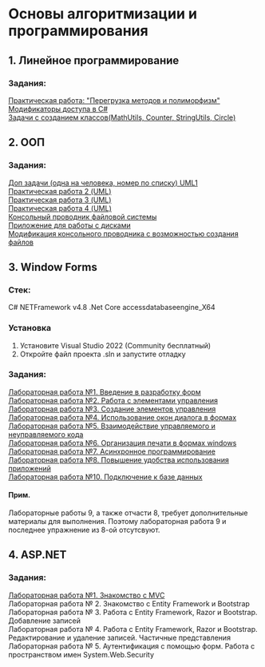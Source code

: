 # Основы алгоритмизации и программирования
## 1. Линейное программирование
### Задания:
<a href="https://github.com/Muxa3/WinFormsLabs/tree/main/Theme1/Exe1">Практическая работа: "Перегрузка методов и полиморфизм"</a><br>
<a href="https://github.com/Muxa3/WinFormsLabs/tree/main/Theme1/Exe2">Модификаторы доступа в C#</a><br>
<a href="https://github.com/Muxa3/WinFormsLabs/tree/main/Theme1/Exe3">Задачи с созданием классов(MathUtils, Counter, StringUtils, Circle)</a><br>
## 2. ООП
### Задания:
<a href="https://github.com/Muxa3/WinFormsLabs/tree/main/Theme2/Exe1">Доп задачи (одна на человека, номер по списку) UML1</a><br>
<a href="https://github.com/Muxa3/WinFormsLabs/tree/main/Theme2/Exe2">Практическая работа 2 (UML)</a><br>
<a href="https://github.com/Muxa3/WinFormsLabs/tree/main/Theme2/Exe3">Практическая работа 3 (UML)</a><br>
<a href="https://github.com/Muxa3/WinFormsLabs/tree/main/Theme2/Exe4">Практическая работа 4 (UML)</a><br>
<a href="https://github.com/Muxa3/WinFormsLabs/tree/main/Theme2/App1">Консольный проводник файловой системы</a><br>
<a href="https://github.com/Muxa3/WinFormsLabs/tree/main/Theme2/App2">Приложение для работы с дисками</a><br>
<a href="https://github.com/Muxa3/WinFormsLabs/tree/main/Theme2/App3">Модификация консольного проводника с возможностью создания файлов</a><br>
## 3. Window Forms
### Стек:
C# NETFramework v4.8
.Net Core
accessdatabaseengine_X64
### Установка
1. Установите Visual Studio 2022 (Community бесплатный)
2. Откройте файл проекта .sln и запустите отладку
### Задания:
<a href="https://github.com/Muxa3/WinFormsLabs/tree/main/Theme3/Lab1">Лабораторная работа №1. Введение в разработку форм</a><br>
<a href="https://github.com/Muxa3/WinFormsLabs/tree/main/Theme3/Lab2">Лабораторная работа №2. Работа с элементами управления</a><br>
<a href="https://github.com/Muxa3/WinFormsLabs/tree/main/Theme3/Lab3">Лабораторная работа №3. Создание элементов управления</a><br>
<a href="https://github.com/Muxa3/WinFormsLabs/tree/main/Theme3/Lab4">Лабораторная работа №4. Использование окон диалога в формах</a><br>
<a href="https://github.com/Muxa3/WinFormsLabs/tree/main/Theme3/Lab5">Лабораторная работа №5. Взаимодействие управляемого и неуправляемого кода</a><br>
<a href="https://github.com/Muxa3/WinFormsLabs/tree/main/Theme3/Lab6">Лабораторная работа №6. Организация печати в формах windows</a><br>
<a href="https://github.com/Muxa3/WinFormsLabs/tree/main/Theme3/Lab7">Лабораторная работа №7. Асинхронное программирование</a><br>
<a href="https://github.com/Muxa3/WinFormsLabs/tree/main/Theme3/Lab8">Лабораторная работа №8. Повышение удобства использования приложений</a><br>
<a href="https://github.com/Muxa3/WinFormsLabs/tree/main/Theme3/Lab10">Лабораторная работа №10. Подключение к базе данных</a><br>
#### Прим.
Лабораторные работы 9, а также отчасти 8, требует дополнительные материалы для выполнения. Поэтому лабораторная работа 9 и последнее упражнение из 8-ой отсутсвуют.
## 4. ASP.NET
### Задания:
<a href="https://github.com/Muxa3/WinFormsLabs/tree/main/Theme4/Lab1">Лабораторная работа №1. Знакомство с MVC</a><br>
<a>Лабораторная работа № 2. Знакомство с Entity Framework и Bootstrap</a><br>
<a>Лабораторная работа № 3. Работа с Entity Framework, Razor и Bootstrap. Добавление записей</a><br>
<a>Лабораторная работа № 4. Работа с Entity Framework, Razor и Bootstrap. Редактирование и удаление записей. Частичные представления</a><br>
<a>Лабораторная работа № 5. Аутентификация с помощью форм. Работа с пространством имен System.Web.Security</a><br>
